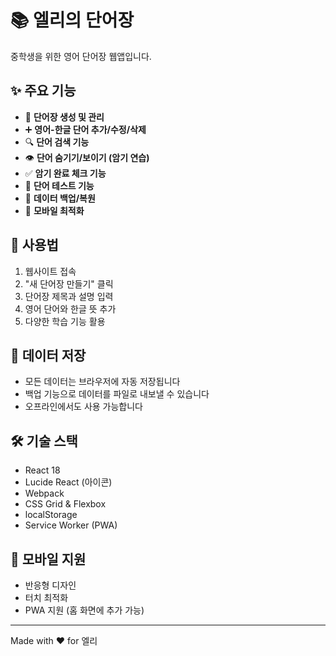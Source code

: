 # 📚 엘리의 단어장

중학생을 위한 영어 단어장 웹앱입니다.

## ✨ 주요 기능

- 📖 **단어장 생성 및 관리**
- ➕ **영어-한글 단어 추가/수정/삭제**
- 🔍 **단어 검색 기능**
- 👁️ **단어 숨기기/보이기 (암기 연습)**
- ✅ **암기 완료 체크 기능**
- 🎯 **단어 테스트 기능**
- 💾 **데이터 백업/복원**
- 📱 **모바일 최적화**

## 🚀 사용법

1. 웹사이트 접속
2. "새 단어장 만들기" 클릭
3. 단어장 제목과 설명 입력
4. 영어 단어와 한글 뜻 추가
5. 다양한 학습 기능 활용

## 💾 데이터 저장

- 모든 데이터는 브라우저에 자동 저장됩니다
- 백업 기능으로 데이터를 파일로 내보낼 수 있습니다
- 오프라인에서도 사용 가능합니다

## 🛠️ 기술 스택

- React 18
- Lucide React (아이콘)
- Webpack
- CSS Grid & Flexbox
- localStorage
- Service Worker (PWA)

## 📱 모바일 지원

- 반응형 디자인
- 터치 최적화
- PWA 지원 (홈 화면에 추가 가능)

---

Made with ❤️ for 엘리 
